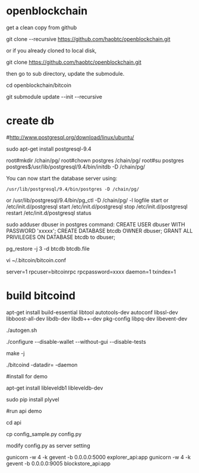 # openblockchain

get a clean copy from github

git clone --recursive https://github.com/haobtc/openblockchain.git

or if you already cloned to local disk, 

git clone https://github.com/haobtc/openblockchain.git

then go to sub directory, update the submodule.

cd openblockchain/bitcoin

git submodule update --init --recursive

# create db

#http://www.postgresql.org/download/linux/ubuntu/

sudo apt-get install postgresql-9.4

root#mkdir /chain/pg/
root#chown postgres /chain/pg/
root#su postgres
postgres$/usr/lib/postgresql/9.4/bin/initdb -D /chain/pg/

You can now start the database server using:

    /usr/lib/postgresql/9.4/bin/postgres -D /chain/pg/
or
    /usr/lib/postgresql/9.4/bin/pg_ctl -D /chain/pg/ -l logfile start
or 
    /etc/init.d/postgresql start
    /etc/init.d/postgresql stop
    /etc/init.d/postgresql restart
    /etc/init.d/postgresql status

sudo adduser dbuser
in postgres command:
CREATE USER dbuser WITH PASSWORD 'xxxxx';
CREATE DATABASE btcdb OWNER dbuser;
GRANT ALL PRIVILEGES ON DATABASE btcdb to dbuser;

pg_restore -j 3 -d btcdb btcdb.file

vi ~/.bitcoin/bitcoin.conf

server=1
rpcuser=bitcoinrpc
rpcpassword=xxxx
daemon=1
txindex=1


# build bitcoind

apt-get install build-essential libtool autotools-dev autoconf libssl-dev libboost-all-dev libdb-dev libdb++-dev pkg-config libpq-dev libevent-dev

./autogen.sh

./configure  --disable-wallet --without-gui --disable-tests

make -j

./bitcoind -datadir=<bitcoin data directory> -daemon

#install for demo

apt-get install libleveldb1 libleveldb-dev

sudo pip install plyvel

#run api demo

cd api 

cp config_sample.py config.py 

modify config.py as server setting

gunicorn -w 4 -k gevent -b 0.0.0.0:5000 explorer_api:app
gunicorn -w 4 -k gevent -b 0.0.0.0:9005 blockstore_api:app





